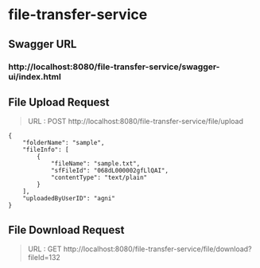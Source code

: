 # file-transfer-service

Swagger URL
---
### http://localhost:8080/file-transfer-service/swagger-ui/index.html

File Upload Request
---
>URL : POST http://localhost:8080/file-transfer-service/file/upload

```
{
    "folderName": "sample",
    "fileInfo": [
        {
            "fileName": "sample.txt",
            "sfFileId": "068dL000002gfLlQAI",
            "contentType": "text/plain"
        }
    ],
    "uploadedByUserID": "agni"
}
```
File Download Request
---
>URL : GET http://localhost:8080/file-transfer-service/file/download?fileId=132


